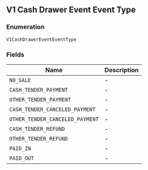 ## V1 Cash Drawer Event Event Type

### Enumeration

`V1CashDrawerEventEventType`

### Fields

| Name | Description |
|  --- | --- |
| `NO_SALE` | - |
| `CASH_TENDER_PAYMENT` | - |
| `OTHER_TENDER_PAYMENT` | - |
| `CASH_TENDER_CANCELED_PAYMENT` | - |
| `OTHER_TENDER_CANCELED_PAYMENT` | - |
| `CASH_TENDER_REFUND` | - |
| `OTHER_TENDER_REFUND` | - |
| `PAID_IN` | - |
| `PAID_OUT` | - |

